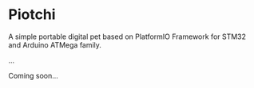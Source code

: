 # Piotchi

A simple portable digital pet based on PlatformIO Framework for STM32 and Arduino ATMega family.

...

Coming soon...